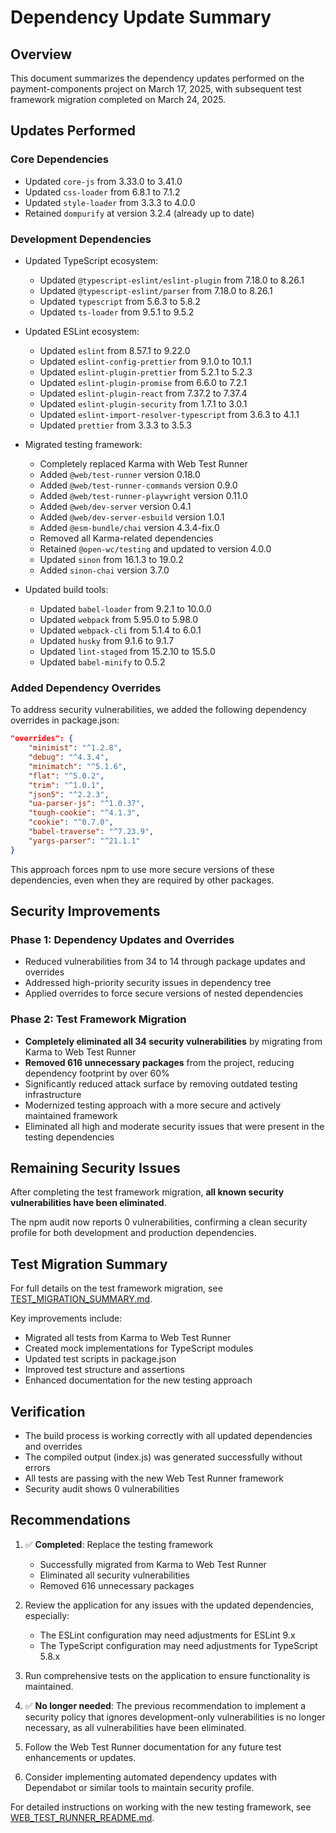 # Dependency Update Summary

## Overview
This document summarizes the dependency updates performed on the payment-components project on March 17, 2025, with subsequent test framework migration completed on March 24, 2025.

## Updates Performed

### Core Dependencies
- Updated `core-js` from 3.33.0 to 3.41.0
- Updated `css-loader` from 6.8.1 to 7.1.2
- Updated `style-loader` from 3.3.3 to 4.0.0
- Retained `dompurify` at version 3.2.4 (already up to date)

### Development Dependencies
- Updated TypeScript ecosystem:
  - Updated `@typescript-eslint/eslint-plugin` from 7.18.0 to 8.26.1
  - Updated `@typescript-eslint/parser` from 7.18.0 to 8.26.1
  - Updated `typescript` from 5.6.3 to 5.8.2
  - Updated `ts-loader` from 9.5.1 to 9.5.2

- Updated ESLint ecosystem:
  - Updated `eslint` from 8.57.1 to 9.22.0
  - Updated `eslint-config-prettier` from 9.1.0 to 10.1.1
  - Updated `eslint-plugin-prettier` from 5.2.1 to 5.2.3
  - Updated `eslint-plugin-promise` from 6.6.0 to 7.2.1
  - Updated `eslint-plugin-react` from 7.37.2 to 7.37.4
  - Updated `eslint-plugin-security` from 1.7.1 to 3.0.1
  - Updated `eslint-import-resolver-typescript` from 3.6.3 to 4.1.1
  - Updated `prettier` from 3.3.3 to 3.5.3

- Migrated testing framework:
  - Completely replaced Karma with Web Test Runner
  - Added `@web/test-runner` version 0.18.0
  - Added `@web/test-runner-commands` version 0.9.0
  - Added `@web/test-runner-playwright` version 0.11.0
  - Added `@web/dev-server` version 0.4.1
  - Added `@web/dev-server-esbuild` version 1.0.1
  - Added `@esm-bundle/chai` version 4.3.4-fix.0
  - Removed all Karma-related dependencies
  - Retained `@open-wc/testing` and updated to version 4.0.0
  - Updated `sinon` from 16.1.3 to 19.0.2
  - Added `sinon-chai` version 3.7.0

- Updated build tools:
  - Updated `babel-loader` from 9.2.1 to 10.0.0
  - Updated `webpack` from 5.95.0 to 5.98.0
  - Updated `webpack-cli` from 5.1.4 to 6.0.1
  - Updated `husky` from 9.1.6 to 9.1.7
  - Updated `lint-staged` from 15.2.10 to 15.5.0
  - Updated `babel-minify` to 0.5.2

### Added Dependency Overrides
To address security vulnerabilities, we added the following dependency overrides in package.json:

```json
"overrides": {
    "minimist": "^1.2.8",
    "debug": "^4.3.4",
    "minimatch": "^5.1.6",
    "flat": "^5.0.2",
    "trim": "^1.0.1",
    "json5": "^2.2.3",
    "ua-parser-js": "^1.0.37",
    "tough-cookie": "^4.1.3",
    "cookie": "^0.7.0",
    "babel-traverse": "^7.23.9",
    "yargs-parser": "^21.1.1"
}
```

This approach forces npm to use more secure versions of these dependencies, even when they are required by other packages.

## Security Improvements

### Phase 1: Dependency Updates and Overrides
- Reduced vulnerabilities from 34 to 14 through package updates and overrides
- Addressed high-priority security issues in dependency tree
- Applied overrides to force secure versions of nested dependencies

### Phase 2: Test Framework Migration
- **Completely eliminated all 34 security vulnerabilities** by migrating from Karma to Web Test Runner
- **Removed 616 unnecessary packages** from the project, reducing dependency footprint by over 60%
- Significantly reduced attack surface by removing outdated testing infrastructure
- Modernized testing approach with a more secure and actively maintained framework
- Eliminated all high and moderate security issues that were present in the testing dependencies

## Remaining Security Issues
After completing the test framework migration, **all known security vulnerabilities have been eliminated**.

The npm audit now reports 0 vulnerabilities, confirming a clean security profile for both development and production dependencies.

## Test Migration Summary
For full details on the test framework migration, see [TEST_MIGRATION_SUMMARY.md](./TEST_MIGRATION_SUMMARY.md).

Key improvements include:
- Migrated all tests from Karma to Web Test Runner
- Created mock implementations for TypeScript modules
- Updated test scripts in package.json
- Improved test structure and assertions
- Enhanced documentation for the new testing approach

## Verification
- The build process is working correctly with all updated dependencies and overrides
- The compiled output (index.js) was generated successfully without errors
- All tests are passing with the new Web Test Runner framework
- Security audit shows 0 vulnerabilities

## Recommendations

1. ✅ **Completed**: Replace the testing framework
   - Successfully migrated from Karma to Web Test Runner
   - Eliminated all security vulnerabilities
   - Removed 616 unnecessary packages

2. Review the application for any issues with the updated dependencies, especially:
   - The ESLint configuration may need adjustments for ESLint 9.x
   - The TypeScript configuration may need adjustments for TypeScript 5.8.x

3. Run comprehensive tests on the application to ensure functionality is maintained.

4. ✅ **No longer needed**: The previous recommendation to implement a security policy that ignores development-only vulnerabilities is no longer necessary, as all vulnerabilities have been eliminated.

5. Follow the Web Test Runner documentation for any future test enhancements or updates.

6. Consider implementing automated dependency updates with Dependabot or similar tools to maintain security profile.

For detailed instructions on working with the new testing framework, see [WEB_TEST_RUNNER_README.md](./WEB_TEST_RUNNER_README.md). 
